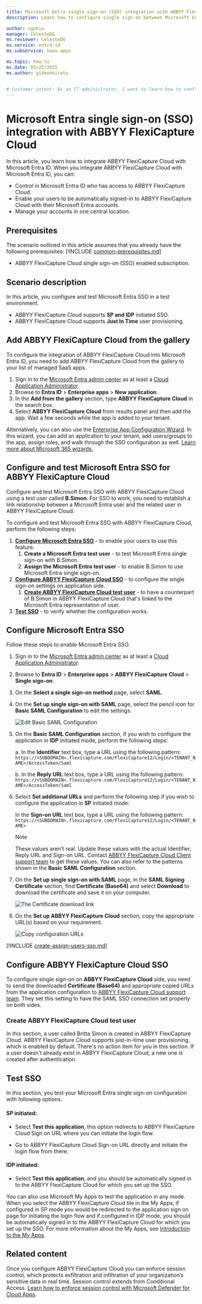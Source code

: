 ```yaml
---
title: Microsoft Entra single sign-on (SSO) integration with ABBYY FlexiCapture Cloud
description: Learn how to configure single sign-on between Microsoft Entra ID and ABBYY FlexiCapture Cloud.

author: nguhiu
manager: CelesteDG
ms.reviewer: CelesteDG
ms.service: entra-id
ms.subservice: saas-apps

ms.topic: how-to
ms.date: 03/25/2025
ms.author: gideonkiratu


# Customer intent: As an IT administrator, I want to learn how to configure single sign-on between Microsoft Entra ID and ABBYY FlexiCapture Cloud so that I can control who has access to ABBYY FlexiCapture Cloud, enable automatic sign-in with Microsoft Entra accounts, and manage my accounts in one central location.
---
```


# Microsoft Entra single sign-on (SSO) integration with ABBYY FlexiCapture Cloud

In this article,  you learn how to integrate ABBYY FlexiCapture Cloud with Microsoft Entra ID. When you integrate ABBYY FlexiCapture Cloud with Microsoft Entra ID, you can:

* Control in Microsoft Entra ID who has access to ABBYY FlexiCapture Cloud.
* Enable your users to be automatically signed-in to ABBYY FlexiCapture Cloud with their Microsoft Entra accounts.
* Manage your accounts in one central location.

## Prerequisites
The scenario outlined in this article assumes that you already have the following prerequisites:
[!INCLUDE [common-prerequisites.md](~/identity/saas-apps/includes/common-prerequisites.md)]
* ABBYY FlexiCapture Cloud single sign-on (SSO) enabled subscription.

## Scenario description

In this article,  you configure and test Microsoft Entra SSO in a test environment.

* ABBYY FlexiCapture Cloud supports **SP and IDP** initiated SSO.
* ABBYY FlexiCapture Cloud supports **Just In Time** user provisioning.

## Add ABBYY FlexiCapture Cloud from the gallery

To configure the integration of ABBYY FlexiCapture Cloud into Microsoft Entra ID, you need to add ABBYY FlexiCapture Cloud from the gallery to your list of managed SaaS apps.

1. Sign in to the [Microsoft Entra admin center](https://entra.microsoft.com) as at least a [Cloud Application Administrator](~/identity/role-based-access-control/permissions-reference.md#cloud-application-administrator).
1. Browse to **Entra ID** > **Enterprise apps** > **New application**.
1. In the **Add from the gallery** section, type **ABBYY FlexiCapture Cloud** in the search box.
1. Select **ABBYY FlexiCapture Cloud** from results panel and then add the app. Wait a few seconds while the app is added to your tenant.

 Alternatively, you can also use the [Enterprise App Configuration Wizard](https://portal.office.com/AdminPortal/home?Q=Docs#/azureadappintegration). In this wizard, you can add an application to your tenant, add users/groups to the app, assign roles, and walk through the SSO configuration as well. [Learn more about Microsoft 365 wizards.](/microsoft-365/admin/misc/azure-ad-setup-guides)

<a name='configure-and-test-azure-ad-sso-for-abbyy-flexicapture-cloud'></a>

## Configure and test Microsoft Entra SSO for ABBYY FlexiCapture Cloud

Configure and test Microsoft Entra SSO with ABBYY FlexiCapture Cloud using a test user called **B.Simon**. For SSO to work, you need to establish a link relationship between a Microsoft Entra user and the related user in ABBYY FlexiCapture Cloud.

To configure and test Microsoft Entra SSO with ABBYY FlexiCapture Cloud, perform the following steps:

1. **[Configure Microsoft Entra SSO](#configure-azure-ad-sso)** - to enable your users to use this feature.
    1. **Create a Microsoft Entra test user** - to test Microsoft Entra single sign-on with B.Simon.
    1. **Assign the Microsoft Entra test user** - to enable B.Simon to use Microsoft Entra single sign-on.
1. **[Configure ABBYY FlexiCapture Cloud SSO](#configure-abbyy-flexicapture-cloud-sso)** - to configure the single sign-on settings on application side.
    1. **[Create ABBYY FlexiCapture Cloud test user](#create-abbyy-flexicapture-cloud-test-user)** - to have a counterpart of B.Simon in ABBYY FlexiCapture Cloud that's linked to the Microsoft Entra representation of user.
1. **[Test SSO](#test-sso)** - to verify whether the configuration works.

<a name='configure-azure-ad-sso'></a>

## Configure Microsoft Entra SSO

Follow these steps to enable Microsoft Entra SSO.

1. Sign in to the [Microsoft Entra admin center](https://entra.microsoft.com) as at least a [Cloud Application Administrator](~/identity/role-based-access-control/permissions-reference.md#cloud-application-administrator).
1. Browse to **Entra ID** > **Enterprise apps** > **ABBYY FlexiCapture Cloud** > **Single sign-on**.
1. On the **Select a single sign-on method** page, select **SAML**.
1. On the **Set up single sign-on with SAML** page, select the pencil icon for **Basic SAML Configuration** to edit the settings.

   ![Edit Basic SAML Configuration](common/edit-urls.png)

1. On the **Basic SAML Configuration** section, if you wish to configure the application in **IDP** initiated mode, perform the following steps:

    a. In the **Identifier** text box, type a URL using the following pattern:
    `https://<SUBDOMAIN>.flexicapture.com/FlexiCapture12/Login/<TENANT_NAME>/AccessToken/Saml`

    b. In the **Reply URL** text box, type a URL using the following pattern:
    `https://<SUBDOMAIN>.flexicapture.com/FlexiCapture12/Login/<TENANT_NAME>/AccessToken/Saml`

1. Select **Set additional URLs** and perform the following step if you wish to configure the application in **SP** initiated mode:

    In the **Sign-on URL** text box, type a URL using the following pattern:
    `https://<SUBDOMAIN>.flexicapture.com/FlexiCapture12/Login/<TENANT_NAME>`

    > [!NOTE]
    > These values aren't real. Update these values with the actual Identifier, Reply URL and Sign-on URL. Contact [ABBYY FlexiCapture Cloud Client support team](mailto:support@abbyy.com) to get these values. You can also refer to the patterns shown in the **Basic SAML Configuration** section.

1. On the **Set up single sign-on with SAML** page, in the **SAML Signing Certificate** section,  find **Certificate (Base64)** and select **Download** to download the certificate and save it on your computer.

    ![The Certificate download link](common/certificatebase64.png)

1. On the **Set up ABBYY FlexiCapture Cloud** section, copy the appropriate URL(s) based on your requirement.

    ![Copy configuration URLs](common/copy-configuration-urls.png)

<a name='create-an-azure-ad-test-user'></a>

[!INCLUDE [create-assign-users-sso.md](~/identity/saas-apps/includes/create-assign-users-sso.md)]

## Configure ABBYY FlexiCapture Cloud SSO

To configure single sign-on on **ABBYY FlexiCapture Cloud** side, you need to send the downloaded **Certificate (Base64)** and appropriate copied URLs from the application configuration to [ABBYY FlexiCapture Cloud support team](mailto:support@abbyy.com). They set this setting to have the SAML SSO connection set properly on both sides.

### Create ABBYY FlexiCapture Cloud test user

In this section, a user called Britta Simon is created in ABBYY FlexiCapture Cloud. ABBYY FlexiCapture Cloud supports just-in-time user provisioning, which is enabled by default. There's no action item for you in this section. If a user doesn't already exist in ABBYY FlexiCapture Cloud, a new one is created after authentication.

## Test SSO 

In this section, you test your Microsoft Entra single sign-on configuration with following options. 

#### SP initiated:

* Select **Test this application**, this option redirects to ABBYY FlexiCapture Cloud Sign on URL where you can initiate the login flow.  

* Go to ABBYY FlexiCapture Cloud Sign-on URL directly and initiate the login flow from there.

#### IDP initiated:

* Select **Test this application**, and you should be automatically signed in to the ABBYY FlexiCapture Cloud for which you set up the SSO. 

You can also use Microsoft My Apps to test the application in any mode. When you select the ABBYY FlexiCapture Cloud tile in the My Apps, if configured in SP mode you would be redirected to the application sign on page for initiating the login flow and if configured in IDP mode, you should be automatically signed in to the ABBYY FlexiCapture Cloud for which you set up the SSO. For more information about the My Apps, see [Introduction to the My Apps](https://support.microsoft.com/account-billing/sign-in-and-start-apps-from-the-my-apps-portal-2f3b1bae-0e5a-4a86-a33e-876fbd2a4510).

## Related content

Once you configure ABBYY FlexiCapture Cloud you can enforce session control, which protects exfiltration and infiltration of your organization’s sensitive data in real time. Session control extends from Conditional Access. [Learn how to enforce session control with Microsoft Defender for Cloud Apps](/cloud-app-security/proxy-deployment-any-app).
